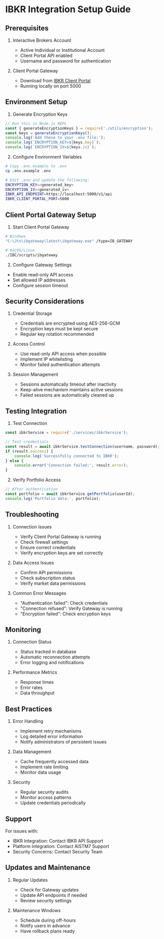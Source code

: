 # IBKR Integration Setup Guide

## Prerequisites

1. Interactive Brokers Account
   - Active Individual or Institutional Account
   - Client Portal API enabled
   - Username and password for authentication

2. Client Portal Gateway
   - Download from [IBKR Client Portal](https://www.interactivebrokers.com/en/index.php?f=16042)
   - Running locally on port 5000

## Environment Setup

1. Generate Encryption Keys
```javascript
// Run this in Node.js REPL
const { generateEncryptionKeys } = require('./utils/encryption');
const keys = generateEncryptionKeys();
console.log('Add these to your .env file:');
console.log(`ENCRYPTION_KEY=${keys.key}`);
console.log(`ENCRYPTION_IV=${keys.iv}`);
```

2. Configure Environment Variables
```bash
# Copy .env.example to .env
cp .env.example .env

# Edit .env and update the following:
ENCRYPTION_KEY=<generated_key>
ENCRYPTION_IV=<generated_iv>
IBKR_API_ENDPOINT=https://localhost:5000/v1/api
IBKR_CLIENT_PORTAL_PORT=5000
```

## Client Portal Gateway Setup

1. Start Client Portal Gateway
```bash
# Windows
"C:\Jts\ibgateway\latest\ibgateway.exe" /type=IB_GATEWAY

# macOS/Linux
./IBC/scripts/ibgateway
```

2. Configure Gateway Settings
- Enable read-only API access
- Set allowed IP addresses
- Configure session timeout

## Security Considerations

1. Credential Storage
   - Credentials are encrypted using AES-256-GCM
   - Encryption keys must be kept secure
   - Regular key rotation recommended

2. Access Control
   - Use read-only API access when possible
   - Implement IP whitelisting
   - Monitor failed authentication attempts

3. Session Management
   - Sessions automatically timeout after inactivity
   - Keep-alive mechanism maintains active sessions
   - Failed sessions are automatically cleaned up

## Testing Integration

1. Test Connection
```javascript
const ibkrService = require('./services/ibkrService');

// Test credentials
const result = await ibkrService.testConnection(username, password);
if (result.success) {
    console.log('Successfully connected to IBKR');
} else {
    console.error('Connection failed:', result.error);
}
```

2. Verify Portfolio Access
```javascript
// After authentication
const portfolio = await ibkrService.getPortfolio(userId);
console.log('Portfolio data:', portfolio);
```

## Troubleshooting

1. Connection Issues
   - Verify Client Portal Gateway is running
   - Check firewall settings
   - Ensure correct credentials
   - Verify encryption keys are set correctly

2. Data Access Issues
   - Confirm API permissions
   - Check subscription status
   - Verify market data permissions

3. Common Error Messages
   - "Authentication failed": Check credentials
   - "Connection refused": Verify Gateway is running
   - "Encryption failed": Check encryption keys

## Monitoring

1. Connection Status
   - Status tracked in database
   - Automatic reconnection attempts
   - Error logging and notifications

2. Performance Metrics
   - Response times
   - Error rates
   - Data throughput

## Best Practices

1. Error Handling
   - Implement retry mechanisms
   - Log detailed error information
   - Notify administrators of persistent issues

2. Data Management
   - Cache frequently accessed data
   - Implement rate limiting
   - Monitor data usage

3. Security
   - Regular security audits
   - Monitor access patterns
   - Update credentials periodically

## Support

For issues with:
- IBKR Integration: Contact IBKR API Support
- Platform Integration: Contact AISTM7 Support
- Security Concerns: Contact Security Team

## Updates and Maintenance

1. Regular Updates
   - Check for Gateway updates
   - Update API endpoints if needed
   - Review security settings

2. Maintenance Windows
   - Schedule during off-hours
   - Notify users in advance
   - Have rollback plans ready